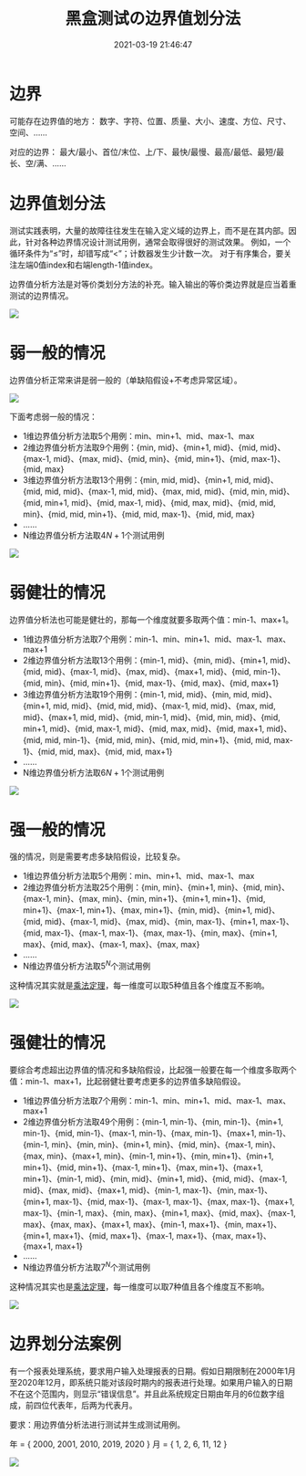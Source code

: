 ﻿---
title: 黑盒测试の边界值划分法
date: 2021-03-19 21:46:47
summary: 本文分享黑盒测试的边界值划分法。
tags:
- 软件测试
- 软件工程
categories:
- 软件工程
---

# 边界

可能存在边界值的地方：
数字、字符、位置、质量、大小、速度、方位、尺寸、空间、……

对应的边界：
最大/最小、首位/末位、上/下、最快/最慢、最高/最低、最短/最长、空/满、……

# 边界值划分法

测试实践表明，大量的故障往往发生在输入定义域的边界上，而不是在其内部。因此，针对各种边界情况设计测试用例，通常会取得很好的测试效果。
例如，一个循环条件为“≤”时，却错写成“<”；计数器发生少计数一次。
对于有序集合，要关注左端0值index和右端length-1值index。

边界值分析方法是对等价类划分方法的补充。输入输出的等价类边界就是应当着重测试的边界情况。

![](../../../images/软件工程/软件测试/黑盒测试の边界值划分法/1.png)

# 弱一般的情况

边界值分析正常来讲是弱一般的（单缺陷假设+不考虑异常区域）。

![](../../../images/软件工程/软件测试/黑盒测试の边界值划分法/2.png)

下面考虑弱一般的情况：
- 1维边界值分析方法取5个用例：min、min+1、mid、max-1、max
- 2维边界值分析方法取9个用例：{min, mid}、{min+1, mid}、{mid, mid}、{max-1, mid}、{max, mid}、{mid, min}、{mid, min+1}、{mid, max-1}、{mid, max}
- 3维边界值分析方法取13个用例：{min, mid, mid}、{min+1, mid, mid}、{mid, mid, mid}、{max-1, mid, mid}、{max, mid, mid}、{mid, min, mid}、{mid, min+1, mid}、{mid, max-1, mid}、{mid, max, mid}、{mid, mid, min}、{mid, mid, min+1}、{mid, mid, max-1}、{mid, mid, max}
- ……
- N维边界值分析方法取$4N+1$个测试用例

![](../../../images/软件工程/软件测试/黑盒测试の边界值划分法/3.png)

# 弱健壮的情况

边界值分析法也可能是健壮的，那每一个维度就要多取两个值：min-1、max+1。

- 1维边界值分析方法取7个用例：min-1、min、min+1、mid、max-1、max、max+1
- 2维边界值分析方法取13个用例：{min-1, mid}、{min, mid}、{min+1, mid}、{mid, mid}、{max-1, mid}、{max, mid}、{max+1, mid}、{mid, min-1}、{mid, min}、{mid, min+1}、{mid, max-1}、{mid, max}、{mid, max+1}
- 3维边界值分析方法取19个用例：{min-1, mid, mid}、{min, mid, mid}、{min+1, mid, mid}、{mid, mid, mid}、{max-1, mid, mid}、{max, mid, mid}、{max+1, mid, mid}、{mid, min-1, mid}、{mid, min, mid}、{mid, min+1, mid}、{mid, max-1, mid}、{mid, max, mid}、{mid, max+1, mid}、{mid, mid, min-1}、{mid, mid, min}、{mid, mid, min+1}、{mid, mid, max-1}、{mid, mid, max}、{mid, mid, max+1}
- ……
- N维边界值分析方法取$6N+1$个测试用例

![](../../../images/软件工程/软件测试/黑盒测试の边界值划分法/4.png)

# 强一般的情况

强的情况，则是需要考虑多缺陷假设，比较复杂。

- 1维边界值分析方法取5个用例：min、min+1、mid、max-1、max
- 2维边界值分析方法取25个用例：{min, min}、{min+1, min}、{mid, min}、{max-1, min}、{max, min}、{min, min+1}、{min+1, min+1}、{mid, min+1}、{max-1, min+1}、{max, min+1}、{min, mid}、{min+1, mid}、{mid, mid}、{max-1, mid}、{max, mid}、{min, max-1}、{min+1, max-1}、{mid, max-1}、{max-1, max-1}、{max, max-1}、{min, max}、{min+1, max}、{mid, max}、{max-1, max}、{max, max}
- ……
- N维边界值分析方法取$5^{N}$个测试用例

这种情况其实就是[乘法定理](https://blankspace.blog.csdn.net/article/details/114627469)，每一维度可以取5种值且各个维度互不影响。

![](../../../images/软件工程/软件测试/黑盒测试の边界值划分法/5.png)

# 强健壮的情况

要综合考虑超出边界值的情况和多缺陷假设，比起强一般要在每一个维度多取两个值：min-1、max+1，比起弱健壮要考虑更多的边界值多缺陷假设。

- 1维边界值分析方法取7个用例：min-1、min、min+1、mid、max-1、max、max+1
- 2维边界值分析方法取49个用例：{min-1, min-1}、{min, min-1}、{min+1, min-1}、{mid, min-1}、{max-1, min-1}、{max, min-1}、{max+1, min-1}、{min-1, min}、{min, min}、{min+1, min}、{mid, min}、{max-1, min}、{max, min}、{max+1, min}、{min-1, min+1}、{min, min+1}、{min+1, min+1}、{mid, min+1}、{max-1, min+1}、{max, min+1}、{max+1, min+1}、{min-1, mid}、{min, mid}、{min+1, mid}、{mid, mid}、{max-1, mid}、{max, mid}、{max+1, mid}、{min-1, max-1}、{min, max-1}、{min+1, max-1}、{mid, max-1}、{max-1, max-1}、{max, max-1}、{max+1, max-1}、{min-1, max}、{min, max}、{min+1, max}、{mid, max}、{max-1, max}、{max, max}、{max+1, max}、{min-1, max+1}、{min, max+1}、{min+1, max+1}、{mid, max+1}、{max-1, max+1}、{max, max+1}、{max+1, max+1}
- ……
- N维边界值分析方法取$7^{N}$个测试用例

这种情况其实也是[乘法定理](https://blankspace.blog.csdn.net/article/details/114627469)，每一维度可以取7种值且各个维度互不影响。

![](../../../images/软件工程/软件测试/黑盒测试の边界值划分法/6.png)

# 边界划分法案例

有一个报表处理系统，要求用户输入处理报表的日期。假如日期限制在2000年1月至2020年12月，即系统只能对该段时期内的报表进行处理。如果用户输入的日期不在这个范围内，则显示“错误信息”。并且此系统规定日期由年月的6位数字组成，前四位代表年，后两为代表月。

要求：用边界值分析法进行测试并生成测试用例。

年 = { 2000, 2001, 2010, 2019, 2020 }
月 = { 1, 2, 6, 11, 12 }

![](../../../images/软件工程/软件测试/黑盒测试の边界值划分法/7.png)
